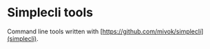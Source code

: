# Simplecli tools

Command line tools written with
[https://github.com/mivok/simplecli](simplecli).
